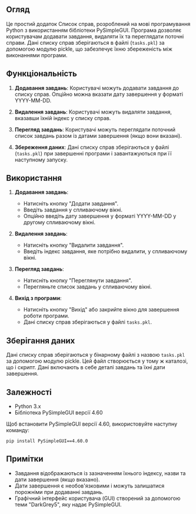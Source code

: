 ## Огляд

Це простий додаток Список справ, розроблений на мові програмування Python з використанням бібліотеки PySimpleGUI. Програма дозволяє користувачам додавати завдання, видаляти їх та переглядати поточні справи. Дані списку справ зберігаються в файлі (`tasks.pkl`) за допомогою модулю pickle, що забезпечує їхню збереженість між виконаннями програми.

## Функціональність

1. **Додавання завдань**: Користувачі можуть додавати завдання до списку справ. Опційно можна вказати дату завершення у форматі YYYY-MM-DD.
    
2. **Видалення завдань**: Користувачі можуть видаляти завдання, вказавши їхній індекс у списку справ.
    
3. **Перегляд завдань**: Користувачі можуть переглядати поточний список завдань разом із датами завершення (якщо вони вказані).
    
4. **Збереження даних**: Дані списку справ зберігаються у файлі (`tasks.pkl`) при завершенні програми і завантажуються при її наступному запуску.
    

## Використання

1. **Додавання завдань**:
    
    - Натисніть кнопку "Додати завдання".
    - Введіть завдання у спливаючому вікні.
    - Опційно введіть дату завершення у форматі YYYY-MM-DD у другому спливаючому вікні.
2. **Видалення завдань**:
    
    - Натисніть кнопку "Видалити завдання".
    - Введіть індекс завдання, яке потрібно видалити, у спливаючому вікні.
3. **Перегляд завдань**:
    
    - Натисніть кнопку "Переглянути завдання".
    - Перегляньте список завдань у спливаючому вікні.
4. **Вихід з програми**:
    
    - Натисніть кнопку "Вихід" або закрийте вікно для завершення роботи програми.
    - Дані списку справ зберігаються у файлі `tasks.pkl`.

## Зберігання даних

Дані списку справ зберігаються у бінарному файлі з назвою `tasks.pkl` за допомогою модулю pickle. Цей файл створюється у тому ж каталозі, що і скрипт. Дані включають в себе деталі завдань та їхні дати завершення.

## Залежності

- Python 3.x
- Бібліотека PySimpleGUI версії 4.60

Щоб встановити PySimpleGUI версії 4.60, використовуйте наступну команду:

`pip install PySimpleGUI==4.60.0`

## Примітки

- Завдання відображаються із зазначенням їхнього індексу, назви та дати завершення (якщо вказано).
- Дати завершення є необов'язковими і можуть залишатися порожніми при додаванні завдань.
- Графічний інтерфейс користувача (GUI) створений за допомогою теми "DarkGrey5", яку надає PySimpleGUI.